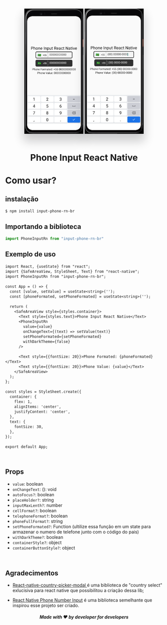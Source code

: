 <div align="center">
  <img src="./assets/exemplo1.png" height="400" title="Anurag Garg"   alt="Anurag Garg" style="box-shadow: 0 20px 30px 3px rgba(9, 9, 16, 0.2);">

  <img src="./assets/exemplo2.png" height="400" title="Anurag Garg"   alt="Anurag Garg" style="box-shadow: 0 20px 30px 3px rgba(9, 9, 16, 0.2);">
</div>
<br>
<h1 align="center">Phone Input React Native
</h1>

# Como usar?

## instalação
```shell
$ npm install input-phone-rn-br
```
## Importando a biblioteca
```ts
import PhoneInputRn from "input-phone-rn-br"
```
## Exemplo de uso
```tsx
import React, {useState} from "react";
import {SafeAreaView, StyleSheet, Text} from "react-native";
import PhoneInputRn from "input-phone-rn-br";

const App = () => {
  const [value, setValue] = useState<string>('');
  const [phoneFormated, setPhoneFormated] = useState<string>('');

  return (
    <SafeAreaView style={styles.container}>
      <Text style={styles.text}>Phone Input React Native</Text>
      <PhoneInputRn
        value={value}
        onChangeText={(text) => setValue(text)}
        setPhoneFormated={setPhoneFormated}
        withDarkTheme={false}
      />

      <Text style={{fontSize: 20}}>Phone Formated: {phoneFormated}</Text>
      <Text style={{fontSize: 20}}>Phone Value: {value}</Text>
    </SafeAreaView>
  );
};

const styles = StyleSheet.create({
  container: {
    flex: 1,
    alignItems: 'center',
    justifyContent: 'center',
  },
  text: {
    fontSize: 30,
  },
});

export default App;
```

<br>

## Props
- `value`: boolean
- `onChangeText`: (): void
- `autoFocus?`: boolean
- `placeHolder?`: string
- `inputMaxLenth?`: number
- `cellFormat?`: boolean
- `telephoneFormat?`: boolean
- `phoneFullFormat?`: string
- `setPhoneFormated?`: Function (ultilize essa função em um state para armazenar o numero de telefone junto com o código do pais)
- `withDarkTheme?`: boolean
- `containerStyle?`: object
- `containerButtonStyle?`: object
 
<br>

## Agradecimentos
- [React-native-country-picker-modal
](https://github.com/xcarpentier/react-native-country-picker-modal) é uma biblioteca de "country select" exlucisiva para react native que possibilitou a criação dessa lib;

- [React Native Phone Number Input](https://github.com/garganurag893/react-native-phone-number-input) é uma biblioteca semelhante que inspirou esse projeto ser criado.

<h5 align="center">Made with ❤️ by developer for developers</h6>